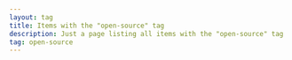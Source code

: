```yaml
---
layout: tag
title: Items with the "open-source" tag
description: Just a page listing all items with the "open-source" tag
tag: open-source
---
```

